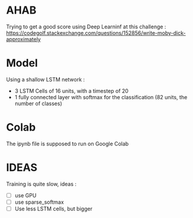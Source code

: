 AHAB
=======

Trying to get a good score using Deep Learninf at this challenge : 
https://codegolf.stackexchange.com/questions/152856/write-moby-dick-approximately

# Model

Using a shallow LSTM network : 
- 3 LSTM Cells of 16 units, with a timestep of 20
- 1 fully connected layer with softmax for the classification (82 units, the number of classes)

# Colab

The ipynb file is supposed to run on Google Colab

# IDEAS

Training is quite slow, ideas :
- [ ] use GPU
- [ ] use sparse_softmax 
- [ ] Use less LSTM cells, but bigger 
